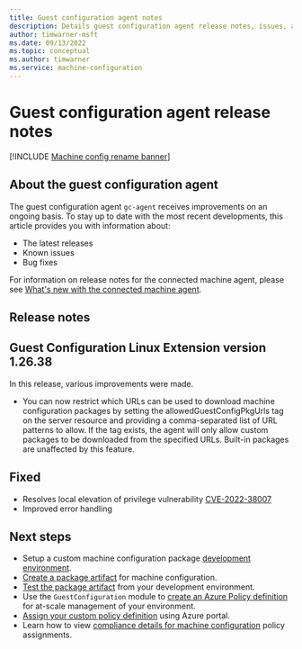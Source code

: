 ```yaml
---
title: Guest configuration agent notes
description: Details guest configuration agent release notes, issues, and frequently-asked questions.
author: timwarner-msft
ms.date: 09/13/2022
ms.topic: conceptual
ms.author: timwarner
ms.service: machine-configuration
---
```

# Guest configuration agent release notes

[!INCLUDE [Machine config rename banner](../includes/banner.md)]

## About the guest configuration agent

The guest configuration agent `gc-agent` receives improvements on an ongoing basis. To stay up to date with the most recent developments, this article provides you with information about:

- The latest releases
- Known issues
- Bug fixes

For information on release notes for the connected machine agent, please see [What's new with the connected machine agent](/azure/azure-arc/servers/agent-release-notes).

## Release notes

## Guest Configuration Linux Extension version 1.26.38

In this release, various improvements were made. 

- You can now restrict which URLs can be used to download machine configuration packages by setting the allowedGuestConfigPkgUrls tag on the server resource and providing a comma-separated list of URL patterns to allow. If the tag exists, the agent will only allow custom packages to be downloaded from the specified URLs. Built-in packages are unaffected by this feature. 

## Fixed

- Resolves local elevation of privilege vulnerability [CVE-2022-38007](https://msrc.microsoft.com/update-guide/vulnerability/CVE-2022-38007)
- Improved error handling 

## Next steps

- Setup a custom machine configuration package [development environment](./machine-configuration-create-setup.md).
- [Create a package artifact](./machine-configuration-create.md)
  for machine configuration.
- [Test the package artifact](./machine-configuration-create-test.md)
  from your development environment.
- Use the `GuestConfiguration` module to
  [create an Azure Policy definition](./machine-configuration-create-definition.md)
  for at-scale management of your environment.
- [Assign your custom policy definition](../policy/assign-policy-portal.md) using
  Azure portal.
- Learn how to view
  [compliance details for machine configuration](../policy/how-to/determine-non-compliance.md) policy assignments.

